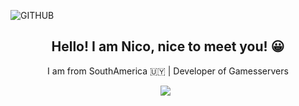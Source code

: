 ![GITHUB](https://user-images.githubusercontent.com/74990164/113606046-d794c000-961d-11eb-8a97-fc37287ceeb5.png)

<h2 align="center"> Hello! I am Nico, nice to meet you! 😀 </h2>

<p align="center">
    I am from SouthAmerica 🇺🇾 | Developer of Gamesservers
</p>

<p align="center">
    <a target="_blank" href="https://twitter.com/nico_eugui"><img src="https://img.shields.io/twitter/url?style=social&url=https%3A%2F%2Ftwitter.com%2Fnico_eugui"/></a> &nbsp;
</p>




